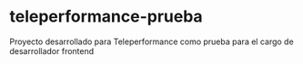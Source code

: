 # teleperformance-prueba
Proyecto desarrollado para Teleperformance como prueba para el cargo de desarrollador frontend
